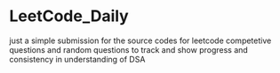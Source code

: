 # LeetCode_Daily
just a simple submission for the source codes for leetcode competetive questions and random questions to track and show progress and consistency in understanding of DSA
